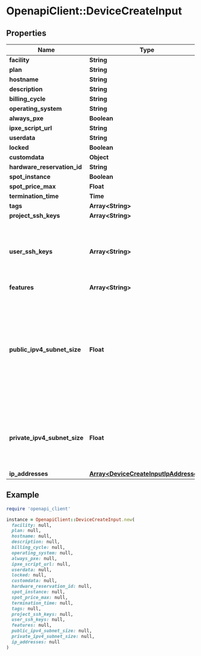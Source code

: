 # OpenapiClient::DeviceCreateInput

## Properties

| Name | Type | Description | Notes |
| ---- | ---- | ----------- | ----- |
| **facility** | **String** |  |  |
| **plan** | **String** |  |  |
| **hostname** | **String** |  | [optional] |
| **description** | **String** |  | [optional] |
| **billing_cycle** | **String** |  | [optional] |
| **operating_system** | **String** |  |  |
| **always_pxe** | **Boolean** |  | [optional] |
| **ipxe_script_url** | **String** |  | [optional] |
| **userdata** | **String** |  | [optional] |
| **locked** | **Boolean** |  | [optional] |
| **customdata** | **Object** |  | [optional] |
| **hardware_reservation_id** | **String** |  | [optional] |
| **spot_instance** | **Boolean** |  | [optional] |
| **spot_price_max** | **Float** |  | [optional] |
| **termination_time** | **Time** |  | [optional] |
| **tags** | **Array&lt;String&gt;** |  | [optional] |
| **project_ssh_keys** | **Array&lt;String&gt;** |  | [optional] |
| **user_ssh_keys** | **Array&lt;String&gt;** | The UUIDs of users whose SSH keys should be included on the provisioned device. | [optional] |
| **features** | **Array&lt;String&gt;** |  | [optional] |
| **public_ipv4_subnet_size** | **Float** | Deprecated. Use ip_addresses. Subnet range for addresses allocated to this device. Your project must have addresses available for a non-default request. | [optional] |
| **private_ipv4_subnet_size** | **Float** | Deprecated. Use ip_addresses. Subnet range for addresses allocated to this device. | [optional] |
| **ip_addresses** | [**Array&lt;DeviceCreateInputIpAddresses&gt;**](DeviceCreateInputIpAddresses.md) |  | [optional] |

## Example

```ruby
require 'openapi_client'

instance = OpenapiClient::DeviceCreateInput.new(
  facility: null,
  plan: null,
  hostname: null,
  description: null,
  billing_cycle: null,
  operating_system: null,
  always_pxe: null,
  ipxe_script_url: null,
  userdata: null,
  locked: null,
  customdata: null,
  hardware_reservation_id: null,
  spot_instance: null,
  spot_price_max: null,
  termination_time: null,
  tags: null,
  project_ssh_keys: null,
  user_ssh_keys: null,
  features: null,
  public_ipv4_subnet_size: null,
  private_ipv4_subnet_size: null,
  ip_addresses: null
)
```

